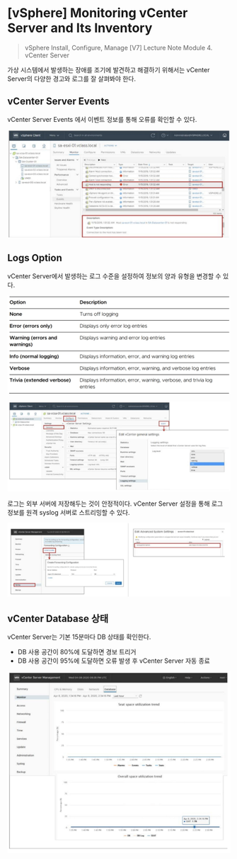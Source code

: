 # [vSphere] Monitoring vCenter Server and Its Inventory

> vSphere Install, Configure, Manage [V7] Lecture Note
> Module 4. vCenter Server 

가상 시스템에서 발생하는 장애를 조기에 발견하고 해결하기 위해서는 vCenter Server의 다양한 경고와 로그를 잘 살펴봐야 한다.

## vCenter Server Events

vCenter Server Events 에서 이벤트 정보를 통해 오류를 확인할 수 있다.

![](images/2021-09-14-13-23-14.png)

## Logs Option

vCenter Server에서 발생하는 로그 수준을 설정하여 정보의 양과 유형을 변경할 수 있다.

![](images/2021-09-14-13-24-28.png)

![](images/2021-09-14-13-24-58.png)

로그는 외부 서버에 저장해두는 것이 안정적이다. vCenter Server 설정을 통해 로그 정보를 원격 syslog 서버로 스트리밍할 수 있다.

![](images/2021-09-14-13-26-24.png)

## vCenter Database 상태

vCenter Server는 기본 15분마다 DB 상태를 확인한다.
- DB 사용 공간이 80%에 도달하면 경보 트리거
- DB 사용 공간이 95%에 도달하면 오류 발생 후 vCenter Server 자동 종료

![](images/2021-09-14-13-28-20.png)

